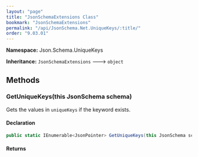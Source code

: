 ```yaml
---
layout: "page"
title: "JsonSchemaExtensions Class"
bookmark: "JsonSchemaExtensions"
permalink: "/api/JsonSchema.Net.UniqueKeys/:title/"
order: "9.03.01"
---
```

**Namespace:** Json.Schema.UniqueKeys

**Inheritance:**
`JsonSchemaExtensions`
 🡒 
`object`



## Methods

### GetUniqueKeys(this JsonSchema schema)

Gets the values in `uniqueKeys` if the keyword exists.

#### Declaration

```c#
public static IEnumerable<JsonPointer> GetUniqueKeys(this JsonSchema schema)
```

#### Returns



